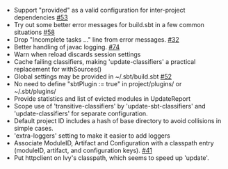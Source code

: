  * Support "provided" as a valid configuration for inter-project dependencies [#53](https://github.com/harrah/xsbt/issues/53)
 * Try out some better error messages for build.sbt in a few common situations [#58](https://github.com/harrah/xsbt/issues/58)
 * Drop "Incomplete tasks ..." line from error messages. [#32](https://github.com/harrah/xsbt/issues/32)
 * Better handling of javac logging. [#74](https://github.com/harrah/xsbt/pull/74)
 * Warn when reload  discards session settings
 * Cache failing classifiers, making 'update-classifiers' a practical replacement for withSources()
 * Global settings may be provided in ~/.sbt/build.sbt [#52](https://github.com/harrah/xsbt/issues/52)
 * No need to define "sbtPlugin := true" in project/plugins/ or ~/.sbt/plugins/
 * Provide statistics and list of evicted modules in UpdateReport
 * Scope use of 'transitive-classifiers' by 'update-sbt-classifiers' and 'update-classifiers' for separate configuration.
 * Default project ID includes a hash of base directory to avoid collisions in simple cases.
 * 'extra-loggers' setting to make it easier to add loggers
 * Associate ModuleID, Artifact and Configuration with a classpath entry (moduleID, artifact, and configuration keys). [#41](https://github.com/harrah/xsbt/issues/41)
 * Put httpclient on Ivy's classpath, which seems to speed up 'update'.
